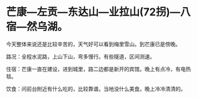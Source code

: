 # 芒康—左贡—东达山—业拉山(72拐)—八宿—然乌湖。

今天整体来说还是比较辛苦的，天气好可以看到梅里雪山。到芒康已是傍晚。

路况：全程水泥路，上山下山，弯多慢行。有些隧道，区间测速。

住宿：芒康一直在建设，进到城里，路二边都是新开的宾馆。晚上有点冷，有电热毯。

饮食：问前台附近有什么吃的，比较靠谱。当地没什么美食。晚上冷冷清清的。